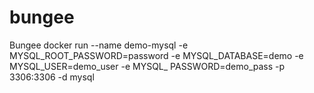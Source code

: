 # bungee
Bungee
docker run --name demo-mysql -e MYSQL_ROOT_PASSWORD=password -e MYSQL_DATABASE=demo -e MYSQL_USER=demo_user -e MYSQL_
PASSWORD=demo_pass -p 3306:3306 -d mysql